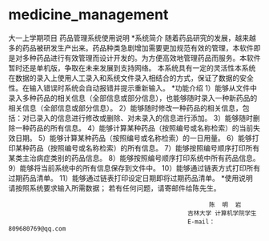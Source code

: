 # medicine_management
大一上学期项目
药品管理系统使用说明
*系统简介
随着药品研究的发展，越来越多的药品被研发生产出来。药品种类急剧增加需要更加规范有效的管理，本软件即是对多种药品进行有效管理而设计开发的。为方便高效地管理药品而服务。本软件暂时还是单机版，争取在未来发展到支持网络。
本系统具有一定的灵活性本系统在数据的录入上使用人工录入和系统文件录入相结合的方式，保证了数据的安全性。在输入错误时系统会自动报错并提示重新输入。
*功能介绍
1）能够从文件中录入多种药品的相关信息（全部信息或部分信息），也能够随时录入一种新药品的相关信息（全部信息或部分信息）。
2）能够随时修改一种药品的相关信息，包括：对已录入的信息进行修改或删除、对未录入的信息进行添加。
3）能够随时删除一种药品的所有信息。
4）能够计算某种药品（按照编号或名称检索）的当前失效日期。
5）能够计算某种药品（按照编号或名称检索）的一日用量。
6）能够打印某种药品（按照编号或名称检索）的所有信息。
7）能够按照编号顺序打印所有某类主治病症类别的药品信息。
8）能够按照编号顺序打印系统中所有药品信息。
9）能够将当前系统中的所有信息保存到文件中。
10）能够通过链表方式打印所有过期药品清单。
11）能够通过链表打印设定日期即将过期药品清单。
*使用说明
请按照系统要求输入所需数据；
若有任何问题，请寄邮件给陈先生。
   





                                                            陈  明  岩
                                                      吉林大学 计算机学院学生
                                                      E-mail：809680769@qq.com
